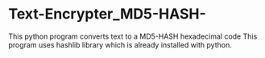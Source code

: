 # Text-Encrypter_MD5-HASH-
This python program converts text to a MD5-HASH hexadecimal code
This program uses hashlib library which is already installed with python.
